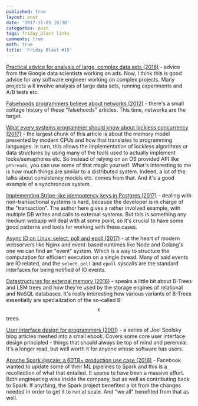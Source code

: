 ```yaml
---
published: true
layout: post
date: '2017-11-03 10:30'
categories: post
tags: friday_blast links
comments: true
math: true
title: 'Friday Blast #15'
---
```


[Practical advice for analysis of large, complex data sets (2016)](http://www.unofficialgoogledatascience.com/2016/10/practical-advice-for-analysis-of-large.html?m=1) - advice from the Google data scientists working on ads. Now, I think this is good advice for any software engineer working on complex projects. Many projects will involve analysis of large data sets, running experiments and A/B tests etc.

[Falsehoods programmers believe about networks (2012)](http://blog.erratasec.com/2012/06/falsehoods-programmers-believe-about.html#.WA3SA5N95By) - there's a small cottage history of these "falsehoods" articles. This time, networks are the target.

[What every systems programmer should know about lockless concurrency (2017)](https://assets.bitbashing.io/papers/lockless.pdf) - the largest chunk of this article is about the memory model presented by modern CPUs and how that translates to programming languages. In turn, this allows the implementation of lockless algorithms or data structures by using many of the tools used to actually implement locks/semaphores etc. So instead of relying on an OS provided API like `pthreads`, you can use some of that magic yourself. What's interesting to me is how much things are similar to a distributed system. Indeed, a lot of the talks about consistency models etc. comes from that. And it's a good example of a synchronous system.

[Implementing Stripe-like idempotency keys in Postgres (2017)](https://brandur.org/idempotency-keys) - dealing with non-transactional systems is hard, because the developer is in charge of the "transaction". The author here gives a rather involved example, with multiple DB writes and calls to external systems. But this is something any medium webapp will deal with at some point, so it's crucial to have some good patterns and tools for working with these cases.

[Async IO on Linux: select, poll and epoll (2017)](https://jvns.ca/blog/2017/06/03/async-io-on-linux--select--poll--and-epoll/) - at the heart of modern webservers like Nginx and event-based runtimes like Node and Golang's one we can find an "event" system. Which is a way to structure the computation for efficient execution on a single thread. Many of said events are IO related, and the `select`, `poll` and `epoll` syscalls are the standard interfaces for being notified of IO events.

[Datastructures for external memory (2016)](http://blog.omega-prime.co.uk/2016/07/05/datastructures-for-external-memory/) - speaks a little bit about B-Trees and LSM trees and how they're used by the storage engines of relational and NoSQL databases. It's really interesting how various variants of B-Trees essentially are specialization of the so-called B-$$\epsilon$$ trees.

[User interface design for programmers (2001)](https://www.joelonsoftware.com/2001/10/24/user-interface-design-for-programmers/) - a series of Joel Spolsky blog articles meshed into a small ebook. Covers some core user interface design principled - things that should always be top of mind and perennial. It's a longer read, but well worth it for anyone whose software has users.

[Apache Spark @scale: a 60TB+ production use case (2016)](https://code.facebook.com/posts/1671373793181703/apache-spark-scale-a-60-tb-production-use-case/) - Facebook wanted to update some of their ML pipelines to Spark and this is a recollection of what that entailed. It seems to have been a massive effort. Both engineering wise inside the company, but as well as contributing back to Spark. If anything, the Spark project benefited a lot from the changes needed in order to get it to run at scale. And "we all" benefited from that as well.
